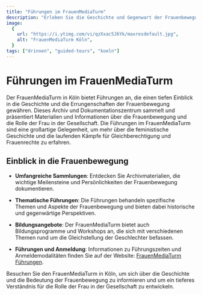 ```yaml
---
title: "Führungen im FrauenMediaTurm"
description: "Erleben Sie die Geschichte und Gegenwart der Frauenbewegung im FrauenMediaTurm in Köln"
image:
  {
    url: "https://i.ytimg.com/vi/qzXxac5J6Yk/maxresdefault.jpg",
    alt: "FrauenMediaTurm Köln",
  }
tags: ["drinnen", "guided-tours", "koeln"]
---
```


# Führungen im FrauenMediaTurm

Der FrauenMediaTurm in Köln bietet Führungen an, die einen tiefen Einblick in die Geschichte und die Errungenschaften der Frauenbewegung gewähren. Dieses Archiv und Dokumentationszentrum sammelt und präsentiert Materialien und Informationen über die Frauenbewegung und die Rolle der Frau in der Gesellschaft. Die Führungen im FrauenMediaTurm sind eine großartige Gelegenheit, um mehr über die feministische Geschichte und die laufenden Kämpfe für Gleichberechtigung und Frauenrechte zu erfahren.

## Einblick in die Frauenbewegung

- **Umfangreiche Sammlungen**: Entdecken Sie Archivmaterialien, die wichtige Meilensteine und Persönlichkeiten der Frauenbewegung dokumentieren.
- **Thematische Führungen**: Die Führungen behandeln spezifische Themen und Aspekte der Frauenbewegung und bieten dabei historische und gegenwärtige Perspektiven.
- **Bildungsangebote**: Der FrauenMediaTurm bietet auch Bildungsprogramme und Workshops an, die sich mit verschiedenen Themen rund um die Gleichstellung der Geschlechter befassen.

- **Führungen und Anmeldung**: Informationen zu Führungszeiten und Anmeldemodalitäten finden Sie auf der Website: [FrauenMediaTurm Führungen](https://frauenmediaturm.de/besuch/fuehrungen/).

Besuchen Sie den FrauenMediaTurm in Köln, um sich über die Geschichte und die Bedeutung der Frauenbewegung zu informieren und um ein tieferes Verständnis für die Rolle der Frau in der Gesellschaft zu entwickeln.
